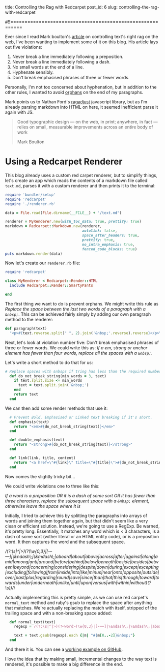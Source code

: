 title: Controlling the Rag with Redcarpet
post_id: 6
slug: controlling-the-rag-with-redcarpet

#!!==========================================================

Ever since I read Mark boulton's [article](http://24ways.org/2013/run-ragged/) on controlling text's right rag on the web, I've been wanting to implement some of it on this blog. His article lays out five violations:

1. Never break a line immediately following a preposition.
2. Never break a line immediately following a dash.
3. No small words at the end of a line.
4. Hyphenate sensibly.
5. Don't break emphasised phrases of three or fewer words.

Personally, I'm not too concerned about hyphenation, but in addition to the other rules, I wanted to avoid [orphans](http://en.wikipedia.org/wiki/Widows_and_orphans) on the end of my paragraphs.

Mark points us to Nathan Ford's [ragadjust](https://github.com/nathanford/ragadjust) javascript library, but as I'm already parsing markdown into HTML on here, it seemed inefficient parse it again with JS.


<blockquote><p>Good typographic design — on the web, in print; anywhere, in fact — relies on small, measurable improvements across an entire body of work</p><footer>Mark Boulton</footer></blockquote>

# Using a Redcarpet Renderer

This blog already uses a custom red carpet renderer, but to simplify things, let's create an app which reads the contents of a markdown file called `text.md`, parses it with a custom renderer and then prints it to the terminal:

````ruby
require 'bundler/setup'
require 'redcarpet'
require './renderer.rb'

data = File.read(File.dirname(__FILE__) + "/text.md")

renderer = MyRenderer.new(with_toc_data: true, prettify: true)
markdown = Redcarpet::Markdown.new(renderer,
                                   autolink: false,
                                   space_after_headers: true,
                                   prettify: true,
                                   no_intra_emphasis: true,
                                   fenced_code_blocks: true)
puts markdown.render(data)
````

Now let's create our `renderer.rb` file:

````ruby
require 'redcarpet'

class MyRenderer < Redcarpet::Render::HTML
  include Redcarpet::Render::SmartyPants

end
````

The first thing we want to do is prevent orphans. We might write this rule as *Replace the space between the last two words of a paragraph with a `&nbsp;`*. This can be achieved fairly simply by adding our own paragraph method to the renderer:

````ruby
def paragraph(text)
  "<p>#{text.reverse.split(" ", 2).join('&nbsp;'.reverse).reverse}</p>\n\n"
````

Next, let's look at violation number five: Don't break emphasised phrases of three or fewer words. We could write this as: *If a em, strong or anchor element has fewer than four words, replace all the spaces with a `&nbsp;`*.

Let's write a short method to do that for us:

````ruby
# Replace spaces with &nbsps if tring has less than the required number of words
  def do_not_break_string(min_words = 3, text)
    if text.split.size <= min_words
      text = text.split.join('&nbsp;')
    end
    return text
  end
````

We can then add some render methods that use it:

````ruby
  # Prevent Bold, Emphasised or Linked text breaking if it's short.
  def emphasis(text)
    return "<em>#{do_not_break_string(text)}</em>"
  end

  def double_emphasis(text)
    return "<strong>#{do_not_break_string(text)}</strong>"
  end

  def link(link, title, content)
    return "<a href=\"#{link}\" title=\"#{title}\">#{do_not_break_string(content)}</a>"
  end
````

Now comes the slightly tricky bit...

We could write violations one to three like this:

*If a word is a preposition OR it is a dash of some sort OR it has fewer than three characters, replace the subsequent space with a `&nbsp;` element, otherwise leave the space where it is*

Initially, I tried to achieve this by splitting the paragraphs into arrays of words and joining them together again, but that didn't seem like a very clean or efficient solution. Instead, we're going to use a RegExp. Be warned, it's pretty long. Essentially, it matches any word which is < 3 characters, is a dash of some sort (wither literal or an HTML entity code), or is a preposition word. It then captures the word and the subsequent space.

<i>
/(?:\s|^|>)(?<word>(\w{0,3}|[-–—]|\&ndash\;|\&mdash\;|aboard|about|above|across|after|against|along|amid|among|anti|around|before|behind|below|beneath|beside|besides|between|beyond|concerning|considering|despite|down|during|except|excepting|excluding|following|from|inside|into|like|minus|near|onto|opposite|outside|over|past|plus|regarding|round|save|since|than|that|this|through|toward|towards|under|underneath|unlike|until|upon|versus|with|within|without)(?<space>\s))/i
</i>

Actually implementing this is pretty simple, as we can use red carpet's `normal_text` method and ruby's gsub to replace the space after anything that matches. We're actually replacing the match with itself, stripped of the trailing space and with a non-breaking space added:

````ruby
  def normal_text(text)
    regexp = /(?:\s|^|>)(?<word>(\w{0,3}|[-–—]|\&ndash\;|\&mdash\;|aboard|about|above|across|after|against|along|amid|among|anti|around|before|behind|below|beneath|beside|besides|between|beyond|concerning|considering|despite|down|during|except|excepting|excluding|following|from|inside|into|like|minus|near|onto|opposite|outside|over|past|plus|regarding|round|save|since|than|that|this|through|toward|towards|under|underneath|unlike|until|upon|versus|with|within|without)(?<space>\s))/i

    text = text.gsub(regexp).each {|m| "#{m[0..-2]}&nbsp;"}
  end
````

And there it is. You can see a [working example on GitHub](https://github.com/dannysmith/ragged_redcarpet).

I love the idea that by making small, incremental changes to the way text is rendered, it's possible to make a big difference in the end.
